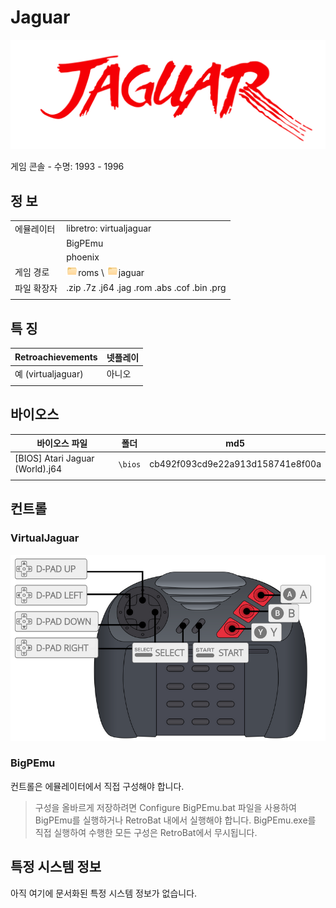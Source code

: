 # Jaguar

![](title.svg)

게임 콘솔 - 수명: 1993 - 1996


## 정 보

|||
|---|---|
| 에뮬레이터 | libretro: virtualjaguar |
|  | BigPEmu |
|  | phoenix |
| 게임 경로 | ![](../../icon.png)roms \ ![](../../icon.png)jaguar |
| 파일 확장자 | .zip .7z .j64 .jag .rom .abs .cof .bin .prg
|||


## 특 징

| Retroachievements | 넷플레이 |
|---|---|
| 예 (virtualjaguar) | 아니오 |
|||


## 바이오스

| 바이오스 파일 | 폴더 | md5 |
|---|---|---|
| [BIOS] Atari Jaguar (World).j64 | `\bios` | cb492f093cd9e22a913d158741e8f00a |
|||


## 컨트롤

### VirtualJaguar

![](01.png)

### BigPEmu

컨트롤은 에뮬레이터에서 직접 구성해야 합니다.

> 구성을 올바르게 저장하려면 Configure BigPEmu.bat 파일을 사용하여 BigPEmu를 실행하거나 RetroBat 내에서 실행해야 합니다.
> BigPEmu.exe를 직접 실행하여 수행한 모든 구성은 RetroBat에서 무시됩니다.


## 특정 시스템 정보

아직 여기에 문서화된 특정 시스템 정보가 없습니다.